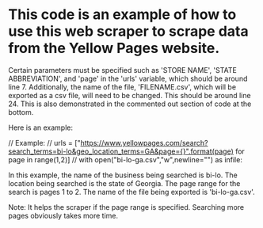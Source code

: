 # This code is an example of how to use this web scraper to scrape data from the Yellow Pages website. 

Certain parameters must be specified such as 'STORE NAME', 'STATE ABBREVIATION', and 'page' in the 'urls' variable, which should be around line 7.
Additionally, the name of the file, 'FILENAME.csv', which will be exported as a csv file, will need to be changed. This should be around line 24.
This is also demonstrated in the commented out section of code at the bottom.

Here is an example:

// Example:
// urls = ["https://www.yellowpages.com/search?search_terms=bi-lo&geo_location_terms=GA&page={}".format(page) for page in range(1,2)]
// with open("bi-lo-ga.csv","w",newline="") as infile:

In this example, the name of the business being searched is bi-lo. The location being searched is the state of Georgia. 
The page range for the search is pages 1 to 2. The name of the file being exported is 'bi-lo-ga.csv'.

Note: It helps the scraper if the page range is specified. Searching more pages obviously takes more time. 
